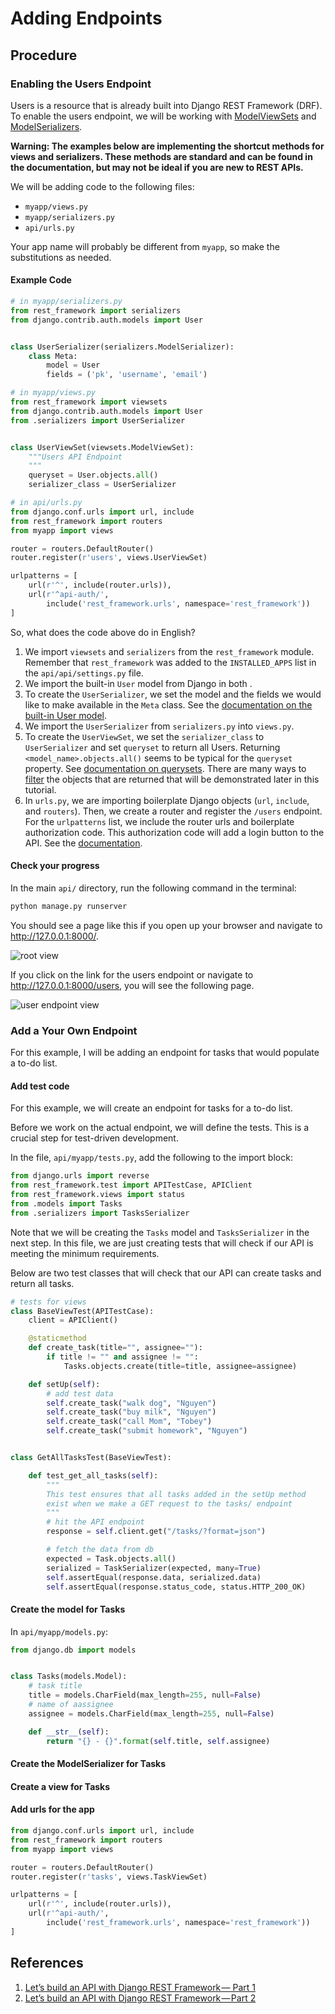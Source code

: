 # Adding Endpoints

## Procedure

### Enabling the Users Endpoint

Users is a resource that is already built into Django REST Framework (DRF). To enable the users endpoint, we will be working with [ModelViewSets](https://www.django-rest-framework.org/api-guide/viewsets/#modelviewset) and [ModelSerializers](https://www.django-rest-framework.org/api-guide/serializers/#modelserializer).

__Warning: The examples below are implementing the shortcut methods for views and serializers. These methods are standard and can be found in the documentation, but may not be ideal if you are new to REST APIs.__

We will be adding code to the following files:

- `myapp/views.py`
- `myapp/serializers.py`
- `api/urls.py`

Your app name will probably be different from `myapp`, so make the substitutions as needed.

#### Example Code

```python
# in myapp/serializers.py
from rest_framework import serializers
from django.contrib.auth.models import User


class UserSerializer(serializers.ModelSerializer):
    class Meta:
        model = User
        fields = ('pk', 'username', 'email')
```

```python
# in myapp/views.py
from rest_framework import viewsets
from django.contrib.auth.models import User
from .serializers import UserSerializer


class UserViewSet(viewsets.ModelViewSet):
    """Users API Endpoint
    """
    queryset = User.objects.all()
    serializer_class = UserSerializer
```

```python
# in api/urls.py
from django.conf.urls import url, include
from rest_framework import routers
from myapp import views

router = routers.DefaultRouter()
router.register(r'users', views.UserViewSet)

urlpatterns = [
    url(r'^', include(router.urls)),
    url(r'^api-auth/',
        include('rest_framework.urls', namespace='rest_framework'))
]
```

So, what does the code above do in English?

1. We import `viewsets` and `serializers` from the `rest_framework` module. Remember that `rest_framework` was added to the `INSTALLED_APPS` list in the `api/api/settings.py` file.
2. We import the built-in `User` model from Django in both .
3. To create the `UserSerializer`, we set the model and the fields we would like to make available in the `Meta` class. See the [documentation on the built-in User model](https://docs.djangoproject.com/en/2.1/ref/contrib/auth/).
4. We import the `UserSerializer` from `serializers.py` into `views.py`.
5. To create the `UserViewSet`, we set the `serializer_class` to `UserSerializer` and set `queryset` to return all Users. Returning `<model_name>.objects.all()` seems to be typical for the `queryset` property. See [documentation on querysets](https://www.django-rest-framework.org/api-guide/relations/#the-queryset-argument). There are many ways to [filter](https://www.django-rest-framework.org/api-guide/filtering/) the objects that are returned that will be demonstrated later in this tutorial.
6. In `urls.py`, we are importing boilerplate Django objects (`url`, `include`, and `routers`). Then, we create a router and register the `/users` endpoint. For the `urlpatterns` list, we include the router urls and boilerplate authorization code. This authorization code will add a login button to the API. See the [documentation](https://www.django-rest-framework.org/tutorial/4-authentication-and-permissions/#adding-login-to-the-browsable-api).


#### Check your progress

In the main `api/` directory, run the following command in the terminal:

```bash
python manage.py runserver
```

You should see a page like this if you open up your browser and navigate to http://127.0.0.1:8000/.

![root view](images/root_users_endpoint.png)


If you click on the link for the users endpoint or navigate to http://127.0.0.1:8000/users, you will see the following page.

![user endpoint view](images/users_endpoint.png)

### Add a Your Own Endpoint

For this example, I will be adding an endpoint for tasks that would populate a to-do list.

#### Add test code

For this example, we will create an endpoint for tasks for a to-do list.

Before we work on the actual endpoint, we will define the tests. This is a crucial step for test-driven development.

In the file, `api/myapp/tests.py`, add the following to the import block:

```python
from django.urls import reverse
from rest_framework.test import APITestCase, APIClient
from rest_framework.views import status
from .models import Tasks
from .serializers import TasksSerializer
```

Note that we will be creating the `Tasks` model and `TasksSerializer` in the next step. In this file, we are just creating tests that will check if our API is meeting the minimum requirements.

Below are two test classes that will check that our API can create tasks and return all tasks.

```python
# tests for views
class BaseViewTest(APITestCase):
    client = APIClient()

    @staticmethod
    def create_task(title="", assignee=""):
        if title != "" and assignee != "":
            Tasks.objects.create(title=title, assignee=assignee)

    def setUp(self):
        # add test data
        self.create_task("walk dog", "Nguyen")
        self.create_task("buy milk", "Nguyen")
        self.create_task("call Mom", "Tobey")
        self.create_task("submit homework", "Nguyen")


class GetAllTasksTest(BaseViewTest):

    def test_get_all_tasks(self):
        """
        This test ensures that all tasks added in the setUp method
        exist when we make a GET request to the tasks/ endpoint
        """
        # hit the API endpoint
        response = self.client.get("/tasks/?format=json")

        # fetch the data from db
        expected = Task.objects.all()
        serialized = TaskSerializer(expected, many=True)
        self.assertEqual(response.data, serialized.data)
        self.assertEqual(response.status_code, status.HTTP_200_OK)
```

#### Create the model for Tasks
In `api/myapp/models.py`:

```python
from django.db import models


class Tasks(models.Model):
    # task title
    title = models.CharField(max_length=255, null=False)
    # name of aassignee
    assignee = models.CharField(max_length=255, null=False)

    def __str__(self):
        return "{} - {}".format(self.title, self.assignee)
```

#### Create the ModelSerializer for Tasks

#### Create a view for Tasks

#### Add urls for the app

```python
from django.conf.urls import url, include
from rest_framework import routers
from myapp import views

router = routers.DefaultRouter()
router.register(r'tasks', views.TaskViewSet)

urlpatterns = [
    url(r'^', include(router.urls)),
    url(r'^api-auth/',
        include('rest_framework.urls', namespace='rest_framework'))
]
```

## References

1. [Let’s build an API with Django REST Framework — Part 1](https://medium.com/backticks-tildes/lets-build-an-api-with-django-rest-framework-32fcf40231e5)
2. [Let’s build an API with Django REST Framework — Part 2](https://medium.com/backticks-tildes/lets-build-an-api-with-django-rest-framework-part-2-cfb87e2c8a6c)
